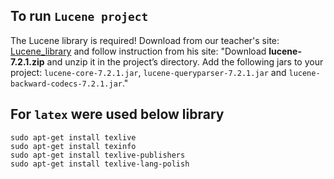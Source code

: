 ## To run `Lucene project`
The Lucene library is required!
Download from our teacher's site: [Lucene_library](http://www.cs.put.poznan.pl/mtomczyk/ir/lab7/lucene-7.2.1.zip) and follow instruction from his site:
"Download **lucene-7.2.1.zip** and unzip it in the project’s directory. Add the following jars to your project: `lucene-core-7.2.1.jar`, `lucene-queryparser-7.2.1.jar` and `lucene-backward-codecs-7.2.1.jar`."


## For `latex` were used below library
`sudo apt-get install texlive`  
`sudo apt-get install texinfo`  
`sudo apt-get install texlive-publishers`  
`sudo apt-get install texlive-lang-polish`
